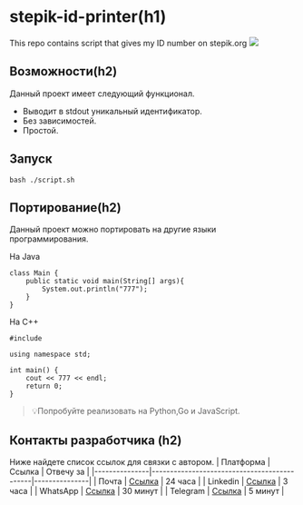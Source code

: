 # stepik-id-printer(h1)
This repo contains script that gives my ID number on stepik.org
![](https://ucarecdn.com/02b8ff49-8f2b-4ce9-be84-7d4bdc6b9b67/)
## Возможности(h2)
Данный проект имеет следующий функционал.
* Выводит в stdout уникальный идентификатор.
* Без зависимостей.
* Простой.

## Запуск
`bash ./script.sh`
## Портирование(h2)
Данный проект можно портировать на другие языки программирования.

На Java

```
class Main {
    public static void main(String[] args){
        System.out.println("777");
    }
}
```
Ha C++
```
#include 

using namespace std;

int main() {
    cout << 777 << endl;
    return 0;
}
```

> 💡Попробуйте реализовать на Python,Go и JavaScript.

## Контакты разработчика (h2)
Ниже найдете список ссылок для связки с автором.
| Платформа | Ссылка                                  | Отвечу за |
|---------------|---------------------------------------------|---------------|
| Почта         |  [Ссылка](https://github.com/alibekdariger) | 24 часа       |
| Linkedin      |  [Ссылка](https://github.com/alibekdariger) | 3 часа        |
| WhatsApp      |  [Ссылка](https://github.com/alibekdariger) | 30 минут      |
| Telegram      |  [Ссылка](https://github.com/alibekdariger) | 5 минут       |
